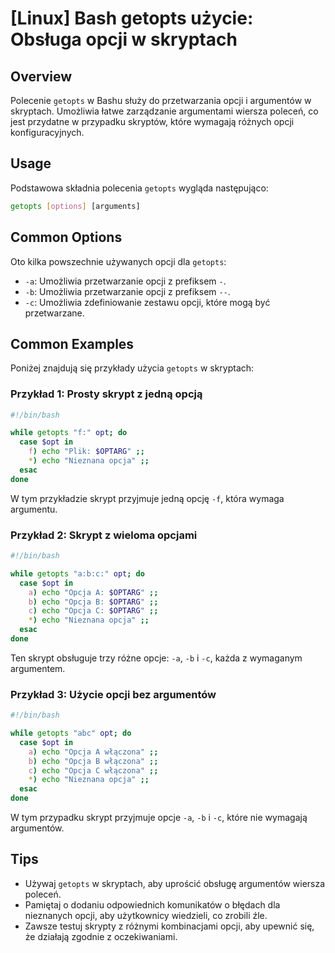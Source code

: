 # [Linux] Bash getopts użycie: Obsługa opcji w skryptach

## Overview
Polecenie `getopts` w Bashu służy do przetwarzania opcji i argumentów w skryptach. Umożliwia łatwe zarządzanie argumentami wiersza poleceń, co jest przydatne w przypadku skryptów, które wymagają różnych opcji konfiguracyjnych.

## Usage
Podstawowa składnia polecenia `getopts` wygląda następująco:

```bash
getopts [options] [arguments]
```

## Common Options
Oto kilka powszechnie używanych opcji dla `getopts`:

- `-a`: Umożliwia przetwarzanie opcji z prefiksem `-`.
- `-b`: Umożliwia przetwarzanie opcji z prefiksem `--`.
- `-c`: Umożliwia zdefiniowanie zestawu opcji, które mogą być przetwarzane.

## Common Examples
Poniżej znajdują się przykłady użycia `getopts` w skryptach:

### Przykład 1: Prosty skrypt z jedną opcją
```bash
#!/bin/bash

while getopts "f:" opt; do
  case $opt in
    f) echo "Plik: $OPTARG" ;;
    *) echo "Nieznana opcja" ;;
  esac
done
```
W tym przykładzie skrypt przyjmuje jedną opcję `-f`, która wymaga argumentu.

### Przykład 2: Skrypt z wieloma opcjami
```bash
#!/bin/bash

while getopts "a:b:c:" opt; do
  case $opt in
    a) echo "Opcja A: $OPTARG" ;;
    b) echo "Opcja B: $OPTARG" ;;
    c) echo "Opcja C: $OPTARG" ;;
    *) echo "Nieznana opcja" ;;
  esac
done
```
Ten skrypt obsługuje trzy różne opcje: `-a`, `-b` i `-c`, każda z wymaganym argumentem.

### Przykład 3: Użycie opcji bez argumentów
```bash
#!/bin/bash

while getopts "abc" opt; do
  case $opt in
    a) echo "Opcja A włączona" ;;
    b) echo "Opcja B włączona" ;;
    c) echo "Opcja C włączona" ;;
    *) echo "Nieznana opcja" ;;
  esac
done
```
W tym przypadku skrypt przyjmuje opcje `-a`, `-b` i `-c`, które nie wymagają argumentów.

## Tips
- Używaj `getopts` w skryptach, aby uprościć obsługę argumentów wiersza poleceń.
- Pamiętaj o dodaniu odpowiednich komunikatów o błędach dla nieznanych opcji, aby użytkownicy wiedzieli, co zrobili źle.
- Zawsze testuj skrypty z różnymi kombinacjami opcji, aby upewnić się, że działają zgodnie z oczekiwaniami.